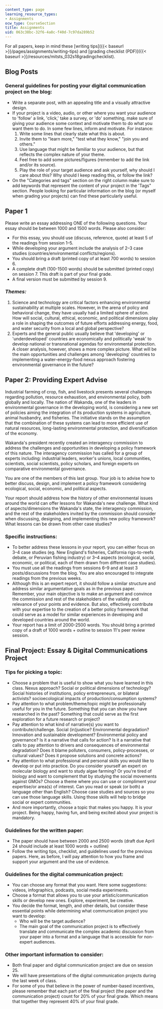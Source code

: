 ```yaml
---
content_type: page
learning_resource_types:
- Assignments
ocw_type: CourseSection
title: Assignments
uid: 063c38bc-32f6-4a8c-f40d-7c97da289b52
---
```


For all papers, keep in mind these [writing tips]({{< baseurl >}}/pages/assignments/writing-tips) and [grading checklist (PDF)]({{< baseurl >}}/resources/mitsts_032s18gradingchecklist).

Blog Posts
----------

### General guidelines for posting your digital communication project on the blog:

*   Write a separate post, with an appealing title and a visually attractive design.
*   If your project is a video, audio, or other where you want your audience to 'follow' a link, 'click,' take a survey, or 'do' something, make sure of giving your audience some context and motivate them to do what you want them to do. In some few lines, inform and motivate. For instance:
    1.  Write some lines that clearly state what this is about.
    2.  Invite them to "learn more," "test what they know," "join you and others."
    3.  Use language that might be familiar to your audience, but that reflects the complex nature of your theme.
    4.  Feel free to add some pictures/figures (remember to add the link and/or its source).
    5.  Play the role of your target audience and ask yourself, why should I care about this? Why should I keep reading this, or follow the link?
*   On the "Categories and tags" section on the right column make sure to add keywords that represent the content of your project in the 'Tags" section. People looking for particular information on the blog (or myself when grading your projects) can find these particularly useful.

Paper 1
-------

Please write an essay addressing ONE of the following questions. Your essay should be between 1000 and 1500 words. Please also consider:

*   For this essay, you should use (discuss, reference, quote) at least 5 of the readings from session 1–5.
*   While developing your argument include the analysis of 2–3 case studies (countries/environmental conflicts/regions).
*   You should bring a draft (printed copy of at least 700 words) to session 6.
*   A complete draft (100-1500 words) should be submitted (printed copy) on session 7. This draft is part of your final grade.
*   A final version must be submitted by session 9.

### _Themes:_

1.  Science and technology are critical factors enhancing environmental sustainability at multiple scales. However, in the arena of policy and behavioral change, they have usually had a limited sphere of action. How will social, cultural, ethical, economic, and political dimensions play a role in shaping the outcomes of future efforts addressing energy, food, and water security from a local and global perspective?
2.  Experts and the general public usually believe that 'developing' or 'underdeveloped' countries are economically and politically 'weak' to develop national or transnational agendas for environmental protection. A closer analysis, however, shows a more complex picture. What will be the main opportunities and challenges among 'developing' countries to implementing a water-energy-food nexus approach fostering environmental governance in the future?

Paper 2: Providing Expert Advise
--------------------------------

Industrial farming of crop, fish, and livestock presents several challenges regarding pollution, resource exhaustion, and environmental policy, both globally and locally. The nation of Wakanda, one of the leaders in environmental governance in the developing world, is considering a new set of policies aiming the integration of its production systems in agriculture, animal husbandry, and fisheries. The initiative stands on the assumption that the combination of these systems can lead to more efficient use of natural resources, long-lasting environmental protection, and diversification of the economy.

Wakanda's president recently created an interagency commission to address the challenges and opportunities in developing a policy framework of this nature. The interagency commission has called for a group of experts including: industrial leaders, worker's unions, local communities, scientists, social scientists, policy scholars, and foreign experts on comparative environmental governance.

You are one of the members of this last group. Your job is to advise how to better discuss, design, and implement a policy framework considering ecological, social, economic, and political aspects.

Your report should address how the history of other environmental issues around the world can offer lessons for Wakanda's new challenge. What kind of aspects/dimensions the Wakanda's state, the interagency commission, and the rest of the stakeholders invited by the commission should consider when discussing, designing, and implementing this new policy framework? What lessons can be drawn from other case studies?

### Specific instructions:

*   To better address these lessons in your report, you can either focus on 3–4 case studies (eg. New England's fisheries, California rigs-to-reefs debate, or Peruvian fishing industry) or 3–4 aspects (ecological, social, economic, or political, each of them drawn from different case studies).
*   You must use all the readings from sessions 6–9 and at least 3 posts/discussions from the blog. You are also encouraged to integrate readings from the previous weeks.
*   Although this is an expert report, it should follow a similar structure and address similar argumentative goals as in the previous paper. Remember, your main objective is to make an argument and convince the commission and rest of the stakeholders of the validity and relevance of your points and evidence. But also, effectively contribute with your expertise to the creation of a better policy framework that could serve as a model for similar experiences in developing and developed countries around the world.
*   Your report has a limit of 2000-2500 words. You should bring a printed copy of a draft of 1000 words + outline to session 11's peer review session.

Final Project: Essay & Digital Communications Project
-----------------------------------------------------

### Tips for picking a topic:

*   Choose a problem that is useful to show what you have learned in this class. Nexus approach? Social or political dimensions of technology? Social histories of institutions, policy entrepreneurs, or bilateral activists? socioecological impacts of production/consumption systems?
*   Pay attention to what problem/theme/topic might be professionally useful for you in the future. Something that you can show you have researched in the past? Something that could serve as the first exploration for a future research or project?
*   Pay attention to what kind of narrative(s) you want to contribute/challenge. Social (in)justice? Environmental degradation? Innovation and sustainable development? Environmental policy and governance? Is it a narrative that calls for action? Is it a narrative that calls to pay attention to drivers and consequences of environmental degradation? Does it blame polluters, consumers, policy-processes, or cultural values? Does it propose solutions and concrete actions?
*   Pay attention to what professional and personal skills you would like to develop or put into practice. Do you consider yourself an expert on molecular biology and want to study algae farming? Or you're tired of biology and want to complement that by studying the social movements against GMOs? Choose a theme where you can use or compliment your expertise/or area(s) of interest. Can you read or speak (or both) a language other than English? Choose case studies and sources so you can use those language skills. Using those skills will help to bridge social or expert communities.
*   And more importantly, choose a topic that makes you happy. It is your project. Being happy, having fun, and being excited about your project is mandatory.

### Guidelines for the written paper:

*   The paper should have between 2000 and 2500 words (draft due April 24 should include at least 1000 words + outline) 
*   Follow the writing tips, checklist, and guidelines used for the previous papers. Here, as before, I will pay attention to how you frame and support your argument and the use of evidence.

### Guidelines for the digital communication project:

*   You can choose any format that you want. Here some suggestions: videos, infographics, podcasts, social media experiments.
*   Choose a format that allows you to use your artistic/communication skills or develop new ones. Explore, experiment, be creative.
*   You decide the format, length, and other details, but consider these essential points while determining what communication project you want to develop:
    *   Who will be the target audience?
    *   The main goal of the communication project is to effectively translate and communicate the complex academic discussion from your paper into a format and a language that is accessible for non-expert audiences.

### Other important information to consider:

*   Both final paper and digital communication project are due on session 25.
*   We will have presentations of the digital communication projects during the last week of class.
*   For some of you that believe in the power of number-based incentives, please remember that each part of the final project (the paper and the communication project) count for 20% of your final grade. Which means that together they represent 40% of your final grade.